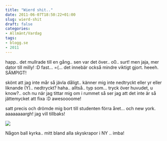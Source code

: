 ```yaml
---
title: "Wierd shit.."
date: 2011-06-07T18:50:22+01:00
slug: wierd-shit
draft: false
categories:
- Allmänt/Vardag
tags:
- blogg.se
- 2011
---
```

happ.. det mullrade till en gång.. sen var det över.. o0.. surt! men jaja, mer dator till milly! :D fast... =(... det innebär också mindre viktigt gjort. heeeh. SÄMPIGT!  
  
skönt att jag inte mår så jävla dåligt.. känner mig inte nedtryckt eller yr eller liknande (Y).. nedtryckt? haha.. alltså.. typ som... tryck över huvudet, u know?.. och nu när jag tittar mig om i rummet så ser jag att det inte är så jättemycket att fixa :D awesoooome!  
  
satt precis och drömde mig bort till studenten förra året... och new york. aaaaaaaargh! jag vill tillbaks!  
  
![](/assets/images/blogg.se/dsc07767_151599952.jpg)  
  
  
Någon ball kyrka.. mitt bland alla skyskrapor i NY .. imba!